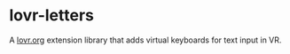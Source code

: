 # lovr-letters
A [lovr.org](https://lovr.org) extension library that adds virtual keyboards for text input in VR.
